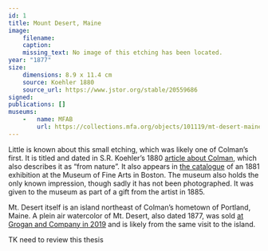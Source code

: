 ```yaml
---
id: 1
title: Mount Desert, Maine
image:
    filename: 
    caption: 
    missing_text: No image of this etching has been located.
year: "1877"
size:
    dimensions: 8.9 x 11.4 cm
    source: Koehler 1880
    source_url: https://www.jstor.org/stable/20559686
signed: 
publications: []
museums: 
    -   name: MFAB
        url: https://collections.mfa.org/objects/101119/mt-desert-maine
---
```

Little is known about this small etching, which was likely one of Colman’s first. It is titled and dated in S.R. Koehler’s 1880 [article about Colman](https://www.jstor.org/stable/20559686), which also describes it as “from nature”.  It also appears in [the catalogue](https://www.jstor.org/stable/20559686) of an 1881 exhibition at the Museum of Fine Arts in Boston. The museum also holds the only known impression, though sadly it has not been photographed. It was given to the museum as part of a gift from the artist in 1885.

Mt. Desert itself is an island northeast of Colman’s hometown of Portland, Maine. A plein air watercolor of Mt. Desert, also dated 1877, was sold [at Grogan and Company in 2019](https://www.groganco.com/auction-lot/samuel-colman-american-1832-1920-mt.-desert_1DE4D1C871) and is likely from the same visit to the island.

TK need to review this thesis